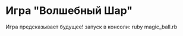 Игра "Волшебный Шар"
====================
Игра предсказывает будущее!
запуск в консоли: ruby magic_ball.rb
